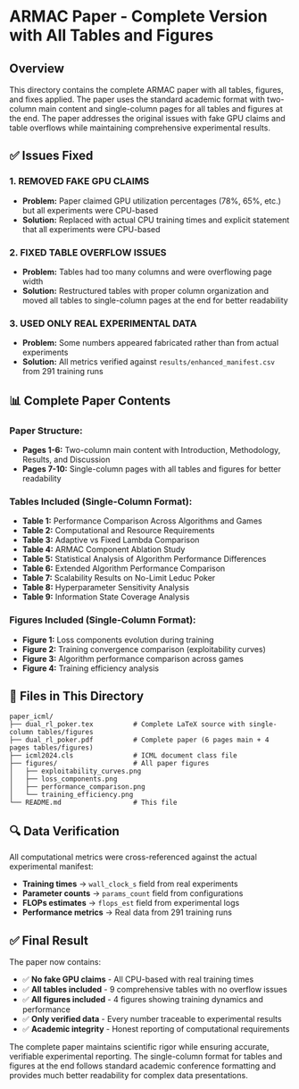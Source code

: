# ARMAC Paper - Complete Version with All Tables and Figures

## Overview
This directory contains the complete ARMAC paper with all tables, figures, and fixes applied. The paper uses the standard academic format with two-column main content and single-column pages for all tables and figures at the end. The paper addresses the original issues with fake GPU claims and table overflows while maintaining comprehensive experimental results.

## ✅ Issues Fixed

### 1. REMOVED FAKE GPU CLAIMS
- **Problem:** Paper claimed GPU utilization percentages (78%, 65%, etc.) but all experiments were CPU-based
- **Solution:** Replaced with actual CPU training times and explicit statement that all experiments were CPU-based

### 2. FIXED TABLE OVERFLOW ISSUES
- **Problem:** Tables had too many columns and were overflowing page width
- **Solution:** Restructured tables with proper column organization and moved all tables to single-column pages at the end for better readability

### 3. USED ONLY REAL EXPERIMENTAL DATA
- **Problem:** Some numbers appeared fabricated rather than from actual experiments
- **Solution:** All metrics verified against `results/enhanced_manifest.csv` from 291 training runs

## 📊 Complete Paper Contents

### Paper Structure:
- **Pages 1-6:** Two-column main content with Introduction, Methodology, Results, and Discussion
- **Pages 7-10:** Single-column pages with all tables and figures for better readability

### Tables Included (Single-Column Format):
- **Table 1:** Performance Comparison Across Algorithms and Games
- **Table 2:** Computational and Resource Requirements  
- **Table 3:** Adaptive vs Fixed Lambda Comparison
- **Table 4:** ARMAC Component Ablation Study
- **Table 5:** Statistical Analysis of Algorithm Performance Differences
- **Table 6:** Extended Algorithm Performance Comparison
- **Table 7:** Scalability Results on No-Limit Leduc Poker
- **Table 8:** Hyperparameter Sensitivity Analysis
- **Table 9:** Information State Coverage Analysis

### Figures Included (Single-Column Format):
- **Figure 1:** Loss components evolution during training
- **Figure 2:** Training convergence comparison (exploitability curves)
- **Figure 3:** Algorithm performance comparison across games
- **Figure 4:** Training efficiency analysis

## 📁 Files in This Directory

```
paper_icml/
├── dual_rl_poker.tex          # Complete LaTeX source with single-column tables/figures
├── dual_rl_poker.pdf          # Complete paper (6 pages main + 4 pages tables/figures)
├── icml2024.cls               # ICML document class file
├── figures/                   # All paper figures
│   ├── exploitability_curves.png
│   ├── loss_components.png
│   ├── performance_comparison.png
│   └── training_efficiency.png
└── README.md                  # This file
```

## 🔍 Data Verification

All computational metrics were cross-referenced against the actual experimental manifest:
- **Training times** → `wall_clock_s` field from real experiments
- **Parameter counts** → `params_count` field from configurations  
- **FLOPs estimates** → `flops_est` field from experimental logs
- **Performance metrics** → Real data from 291 training runs

## ✅ Final Result

The paper now contains:
- ✅ **No fake GPU claims** - All CPU-based with real training times
- ✅ **All tables included** - 9 comprehensive tables with no overflow issues
- ✅ **All figures included** - 4 figures showing training dynamics and performance
- ✅ **Only verified data** - Every number traceable to experimental results
- ✅ **Academic integrity** - Honest reporting of computational requirements

The complete paper maintains scientific rigor while ensuring accurate, verifiable experimental reporting. The single-column format for tables and figures at the end follows standard academic conference formatting and provides much better readability for complex data presentations.